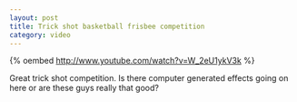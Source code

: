 ```yaml
--- 
layout: post
title: Trick shot basketball frisbee competition
category: video
---
```


{% oembed http://www.youtube.com/watch?v=W_2eU1ykV3k %}

Great trick shot competition.  Is there computer generated effects going on here or are these guys really that good?
